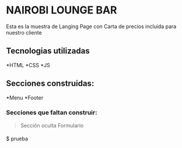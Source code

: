 # NAIROBI LOUNGE BAR
<p>
Esta es la muestra de Langing Page con Carta de precios incluida para nuestro cliente
<p>

## Tecnologias utilizadas
*HTML
*CSS
*JS

## Secciones construidas:
*Menu
*Footer


### Secciones que faltan construir:
> Sección oculta
> Formulario

####
$ prueba 
